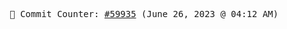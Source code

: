 <p align="center">
    <samp>
        📮 Commit Counter: <a href="https://github.com/Javascript-void0/Javascript-void0/commits/main">#59935</a> (June 26, 2023 @ 04:12 AM)
    </samp>
</p>